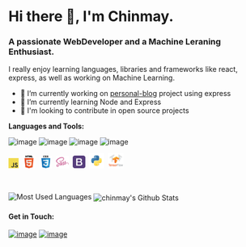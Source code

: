 <h1>Hi there 👋, I'm Chinmay.</h1>

### A passionate WebDeveloper and a Machine Leraning Enthusiast.

I really enjoy learning languages, libraries and frameworks like react, express, as well as working on Machine Learning.

- 🔭 I’m currently working on [personal-blog] project using express
- 🌱 I’m currently learning Node and Express
- 👯 I'm looking to contribute in open source projects

**Languages and Tools:**

![image][mongodb]
![image][express]
![image][react]
![image][node]

<img height="20" width="20" src="https://raw.githubusercontent.com/github/explore/80688e429a7d4ef2fca1e82350fe8e3517d3494d/topics/javascript/javascript.png">&nbsp;
<img height="25" width="25" src="https://raw.githubusercontent.com/github/explore/80688e429a7d4ef2fca1e82350fe8e3517d3494d/topics/html/html.png">&nbsp;
<img height="25" width="25" src="https://raw.githubusercontent.com/github/explore/80688e429a7d4ef2fca1e82350fe8e3517d3494d/topics/css/css.png">&nbsp;
<img height="25" width="25" src="https://raw.githubusercontent.com/github/explore/5c058a388828bb5fde0bcafd4bc867b5bb3f26f3/topics/sass/sass.png">&nbsp;
<img height="25" width="25" src="https://raw.githubusercontent.com/github/explore/5c058a388828bb5fde0bcafd4bc867b5bb3f26f3/topics/bootstrap/bootstrap.png">&nbsp;
<img height="30" width="30" src="https://raw.githubusercontent.com/github/explore/80688e429a7d4ef2fca1e82350fe8e3517d3494d/topics/python/python.png">&nbsp;
<img height="30" width="30" src="https://raw.githubusercontent.com/github/explore/80688e429a7d4ef2fca1e82350fe8e3517d3494d/topics/tensorflow/tensorflow.png">&nbsp;

<br />

<p><img align="left" src="https://github-readme-stats.vercel.app/api/top-langs/?username=chinmaynavale&layout=compact&hide=jupyter%20notebook&hide_border=true&theme=radical" alt="Most Used Languages" /></p>

<p>&nbsp;<img align="center" src="https://github-readme-stats.vercel.app/api?username=chinmaynavale&show_icons=true&hide=prs,stars&include_all_commits=true&hide_border=true&theme=radical" alt="chinmay's Github Stats" /></p>


#### Get in Touch:

<a href="https://www.linkedin.com/in/chinmaynavale/">![image][linkedin]</a>
<a href="mailto:chinmaymnavale@gmail.com">![image][gmail]</a>

<!-- links -->
[personal-blog]: https://github.com/chinmaynavale/personal-blog
[mongodb]: https://img.shields.io/badge/MongoDB-4EA94B?style=for-the-badge&logo=mongodb&logoColor=white
[express]: https://img.shields.io/badge/Express.js-000000?style=for-the-badge&logo=express&logoColor=white
[react]: https://img.shields.io/badge/React-20232A?style=for-the-badge&logo=react&logoColor=61DAFB
[node]: https://img.shields.io/badge/Node.js-43853D?style=for-the-badge&logo=node-dot-js&logoColor=white
[linkedin]: https://img.shields.io/badge/LinkedIn-0077B5?style=for-the-badge&logo=linkedin&logoColor=white
[gmail]: https://img.shields.io/badge/Gmail-D14836?style=for-the-badge&logo=gmail&logoColor=white
